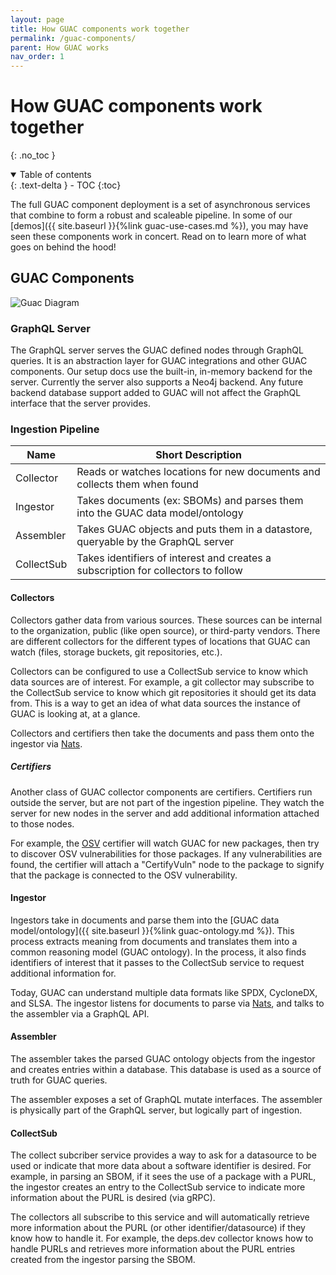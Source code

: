 ```yaml
---
layout: page
title: How GUAC components work together
permalink: /guac-components/
parent: How GUAC works
nav_order: 1
---
```


# How GUAC components work together
{: .no_toc }

<details open markdown="block">
  <summary>
    Table of contents
  </summary>
  {: .text-delta }
- TOC
{:toc}
</details>

The full GUAC component deployment is a set of asynchronous services that
combine to form a robust and scaleable pipeline. In some of our [demos]({{
site.baseurl }}{%link guac-use-cases.md %}), you may have seen these components
work in concert. Read on to learn more of what goes on behind the hood!

## GUAC Components

![Guac Diagram](assets/images/GUACcomponentsdiagram.svg)

### GraphQL Server

The GraphQL server serves the GUAC defined nodes through GraphQL queries. It is
an abstraction layer for GUAC integrations and other GUAC components. Our setup docs
use the built-in, in-memory backend for the server. Currently the
server also supports a Neo4j backend. Any future backend database support added
to GUAC will not affect the GraphQL interface that the server provides.

### Ingestion Pipeline

| Name       | Short Description                                                                  |
| ---------- | ---------------------------------------------------------------------------------- |
| Collector  | Reads or watches locations for new documents and collects them when found          |
| Ingestor   | Takes documents (ex: SBOMs) and parses them into the GUAC data model/ontology      |
| Assembler  | Takes GUAC objects and puts them in a datastore, queryable by the GraphQL server   |
| CollectSub | Takes identifiers of interest and creates a subscription for collectors to follow  |

#### Collectors

Collectors gather data from various sources. These sources can be internal to
the organization, public (like open source), or third-party
vendors. There are different collectors for the different types of locations
that GUAC can watch (files, storage buckets, git repositories, etc.).

Collectors can be configured to use a CollectSub service to know which
data sources are of interest. For example, a git collector may subscribe to the
CollectSub service to know which git repositories it should get its data from.
This is a way to get an idea of what data sources the
instance of GUAC is looking at, at a glance.

Collectors and certifiers then take the documents and pass them onto the
ingestor via [Nats](https://nats.io/).

##### Certifiers

Another class of GUAC collector components are certifiers. Certifiers run
outside the server, but are not part of the ingestion pipeline. They watch the
server for new nodes in the server and add additional information
attached to those nodes.

For example, the [OSV](https://ossf.github.io/osv-schema/) certifier will watch
GUAC for new packages, then try to discover OSV vulnerabilities for those
packages. If any vulnerabilities are found, the certifier will attach a
"CertifyVuln" node to the package to signify that the package is connected
to the OSV vulnerability.

#### Ingestor

Ingestors take in documents and parse them into the [GUAC data
model/ontology]({{ site.baseurl }}{%link guac-ontology.md %}).  This process
extracts meaning from documents and translates them into a common reasoning
model (GUAC ontology). In the process, it also finds identifiers of interest
that it passes to the CollectSub service to request additional information for.

Today, GUAC can understand multiple data formats like SPDX, CycloneDX, and SLSA. The ingestor listens for documents to parse via [Nats](https://nats.io/),
and talks to the assembler via a GraphQL API.

#### Assembler

The assembler takes the parsed GUAC ontology objects from the ingestor and
creates entries within a database. This database is used as a source of truth for GUAC
queries.

The assembler exposes a set of GraphQL mutate interfaces. The assembler is physically part
of the GraphQL server, but logically part of ingestion.

#### CollectSub

The collect subcriber service provides a way to ask for a datasource to be used or indicate that more data about a software identifier is desired. For example, in parsing an SBOM, if it sees the use of a package with a PURL,
the ingestor creates an entry to the CollectSub service to indicate more
information about the PURL is desired (via gRPC).

The collectors all subscribe to this service and will automatically retrieve
more information about the PURL (or other identifier/datasource) if they know how
to handle it. For example, the deps.dev collector knows how to handle
PURLs and retrieves more information about the PURL entries created from
the ingestor parsing the SBOM.
